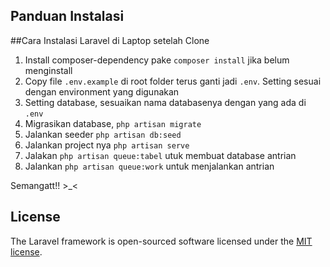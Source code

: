 ## Panduan Instalasi

##Cara Instalasi Laravel di Laptop setelah Clone

1. Install composer-dependency pake `composer install` jika belum menginstall
2. Copy file `.env.example` di root folder terus ganti jadi `.env`. Setting sesuai dengan environment yang digunakan
5. Setting database, sesuaikan nama databasenya dengan yang ada di `.env`
7. Migrasikan database, `php artisan migrate`
8. Jalankan seeder `php artisan db:seed`
9. Jalankan project nya `php artisan serve`
10. Jalakan `php artisan queue:tabel` utuk membuat database antrian
11. Jalankan `php artisan queue:work` untuk menjalankan antrian

Semangatt!! >_<

## License

The Laravel framework is open-sourced software licensed under the [MIT license](https://opensource.org/licenses/MIT).
